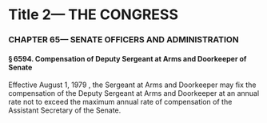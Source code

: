 
# Title 2— THE CONGRESS
### CHAPTER 65— SENATE OFFICERS AND ADMINISTRATION
#### § 6594. Compensation of Deputy Sergeant at Arms and Doorkeeper of Senate

Effective August 1, 1979 , the Sergeant at Arms and Doorkeeper may fix the compensation of the Deputy Sergeant at Arms and Doorkeeper at an annual rate not to exceed the maximum annual rate of compensation of the Assistant Secretary of the Senate.
